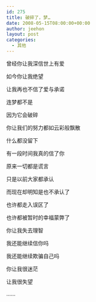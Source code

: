 ```yaml
---
id: 275
title: 破碎了，梦…
date: 2008-05-15T08:00:00+00:00
author: jeehon
layout: post
categories:
  - 其他
---
```

曾经你让我深信世上有爱
  
如今你让我绝望
  
让我再也不信了爱与承诺
  
连梦都不是
  
因为它会破碎
  
你让我们的努力都如云彩般飘散
  
什么都没留下
  
有一段时间我真的信了你
  
原来一切都是谎言
  
只是以前大家都承认
  
而现在却明知是也不承认了
  
也许都走入误区了
  
也许都被暂时的幸福蒙弊了
  
你让我失去理智
  
我还能继续信你吗
  
我还能继续欺骗自己吗
  
你让我很迷茫
  
让我很失望
  
……